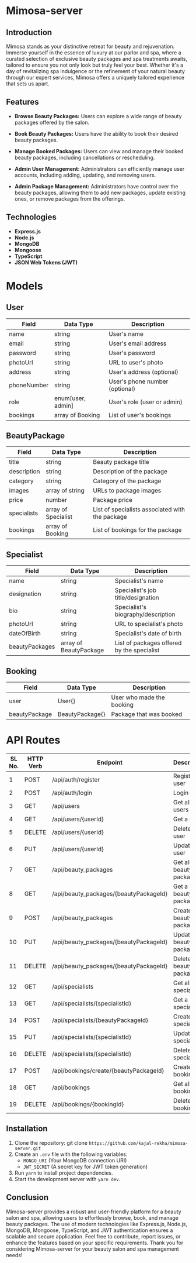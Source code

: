 # Mimosa-server

## Introduction
Mimosa stands as your distinctive retreat for beauty and rejuvenation. Immerse yourself in the essence of luxury at our parlor and spa, where a curated selection of exclusive beauty packages and spa treatments awaits, tailored to ensure you not only look but truly feel your best. Whether it's a day of revitalizing spa indulgence or the refinement of your natural beauty through our expert services, Mimosa offers a uniquely tailored experience that sets us apart.

## Features
- **Browse Beauty Packages:** Users can explore a wide range of beauty packages offered by the salon.

- **Book Beauty Packages:** Users have the ability to book their desired beauty packages.

- **Manage Booked Packages:** Users can view and manage their booked beauty packages, including cancellations or rescheduling.

- **Admin User Management:** Administrators can efficiently manage user accounts, including adding, updating, and removing users.

- **Admin Package Management:** Administrators have control over the beauty packages, allowing them to add new packages, update existing ones, or remove packages from the offerings.

## Technologies
- **Express.js** 
- **Node.js**
- **MongoDB** 
- **Mongoose** 
- **TypeScript** 
- **JSON Web Tokens (JWT)**

# Models
## User

| Field        | Data Type | Description            |
|--------------|-----------|------------------------|
| name         | string    | User's name            |
| email        | string    | User's email address   |
| password     | string    | User's password        |
| photoUrl     | string    | URL to user's photo    |
| address      | string    | User's address (optional) |
| phoneNumber  | string    | User's phone number (optional) |
| role         | enum[user, admin] | User's role (user or admin) |
| bookings     | array of Booking | List of user's bookings |

## BeautyPackage

| Field        | Data Type | Description                   |
|--------------|-----------|-------------------------------|
| title        | string    | Beauty package title          |
| description  | string    | Description of the package    |
| category     | string    | Category of the package       |
| images       | array of string | URLs to package images     |
| price        | number    | Package price                 |
| specialists  | array of Specialist | List of specialists associated with the package |
| bookings     | array of Booking | List of bookings for the package |

## Specialist

| Field        | Data Type | Description                       |
|--------------|-----------|-----------------------------------|
| name         | string    | Specialist's name                 |
| designation  | string    | Specialist's job title/designation |
| bio          | string    | Specialist's biography/description |
| photoUrl     | string    | URL to specialist's photo         |
| dateOfBirth  | string    | Specialist's date of birth        |
| beautyPackages | array of BeautyPackage | List of packages offered by the specialist |

## Booking

| Field         | Data Type | Description                              |
|---------------|-----------|------------------------------------------|
| user          | User{}    | User who made the booking                |
| beautyPackage | BeautyPackage{} | Package that was booked             |

# API Routes

| SL No. | HTTP Verb | Endpoint                          | Description                 | Permission |
|--------|-----------|------------------------------------|-----------------------------|------------|
| 1      | POST      | /api/auth/register               | Register a user             | All        |
| 2      | POST      | /api/auth/login                  | Login user                 | All        |
| 3      | GET       | /api/users                      | Get all users              | Admin      |
| 4      | GET       | /api/users/{userId}              | Get a user                 | User/Admin |
| 5      | DELETE    | /api/users/{userId}              | Delete a user              | User/Admin |
| 6      | PUT       | /api/users/{userId}              | Update a user              | User/Admin |
| 7      | GET       | /api/beauty_packages             | Get all beauty packages    | All        |
| 8      | GET       | /api/beauty_packages/{beautyPackageId} | Get a beauty package | All        |
| 9      | POST      | /api/beauty_packages             | Create a beauty package    | Admin      |
| 10     | PUT       | /api/beauty_packages/{beautyPackageId} | Update a beauty package | Admin      |
| 11     | DELETE    | /api/beauty_packages/{beautyPackageId} | Delete a beauty package | Admin      |
| 12     | GET       | /api/specialists                 | Get all specialists        | All        |
| 13     | GET       | /api/specialists/{specialistId}  | Get a specialist           | All        |
| 14     | POST      | /api/specialists/{beautyPackageId} | Create a specialist     | Admin      |
| 15     | PUT       | /api/specialists/{specialistId}  | Update a specialist        | Admin      |
| 16     | DELETE    | /api/specialists/{specialistId}  | Delete a specialist        | Admin      |
| 17     | POST      | /api/bookings/create/{beautyPackageId} | Create a booking      | User       |
| 18     | GET       | /api/bookings                    | Get all bookings           | Admin      |
| 19     | DELETE    | /api/bookings/{bookingId}        | Delete a booking           | User       |

## Installation
1. Clone the repository:
   git clone `https://github.com/kajal-rekha/mimosa-server.git` 
2. Create an `.env` file with the following variables:
   - `MONGO_URI` (Your MongoDB connection URI)
   - `JWT_SECRET` (A secret key for JWT token generation)
3. Run `yarn` to install project dependencies.
4. Start the development server with `yarn dev`.

## Conclusion 
Mimosa-server provides a robust and user-friendly platform for a beauty salon and spa, allowing users to effortlessly browse, book, and manage beauty packages. The use of modern technologies like Express.js, Node.js, MongoDB, Mongoose, TypeScript, and JWT authentication ensures a scalable and secure application. Feel free to contribute, report issues, or enhance the features based on your specific requirements. Thank you for considering Mimosa-server for your beauty salon and spa management needs!
